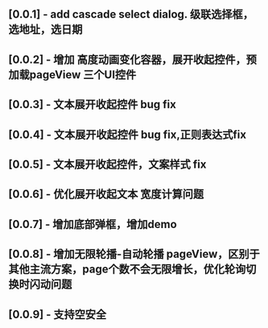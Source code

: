 ## [0.0.1] - add cascade select dialog. 级联选择框，选地址，选日期

## [0.0.2] - 增加 高度动画变化容器，展开收起控件，预加载pageView 三个UI控件

## [0.0.3] - 文本展开收起控件 bug fix

## [0.0.4] - 文本展开收起控件 bug fix,正则表达式fix

## [0.0.5] - 文本展开收起控件，文案样式 fix

## [0.0.6] - 优化展开收起文本 宽度计算问题

## [0.0.7] - 增加底部弹框，增加demo

## [0.0.8] - 增加无限轮播-自动轮播 pageView，区别于其他主流方案，page个数不会无限增长，优化轮询切换时闪动问题

## [0.0.9] - 支持空安全